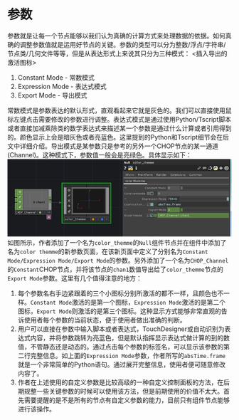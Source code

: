 # 参数

参数就是让每一个节点能够以我们认为真确的计算方式来处理数据的依据。如何真确的调整参数值就是运用好节点的关键。参数的类型可以分为整数/浮点/字符串/节点类/几何文件等等，但是从表达形式上来说其只分为三种模式：
<插入导出的激活图标>

1. Constant Mode - 常数模式
2. Expression Mode - 表达式模式
3. Export Mode - 导出模式

常数模式是参数表达的默认形式，直观看起来它就是灰色的。我们可以直接使用鼠标左键点击需要修改的参数进行调整。表达式模式是通过使用Python/Tscript脚本或者直接加减乘除类的数学表达式来描述某一个参数是通过什么计算或者引用得到的。颜色显示上会是暗灰色或者亮蓝色。这里提到的Python和Tscript细节会在后文中详细介绍。导出模式是某参数只是参考的另外一个CHOP节点的某一通道(Channel)。这种模式下，参数值一般会是亮绿色。具体显示如下：
![](images/Chapter2/ParColorThemme.png)
如图所示，作者添加了一个名为`color_themme`的`Null`组件节点并在组件中添加了名为`color themme`的新参数页面，在该新页面中定义了分别名为`Constant Mode/Expression Mode/Export Mode`的参数。另外添加了一个名为`CHOP_Channel`的`Constant`CHOP节点，并将该节点的`chan1`数值导出给了`color_themme`节点的`Export Mode`参数。这里有几个值得注意的地方：
1. 每个参数名右手边紧跟着的三个小图标分别所激活的都不一样，且颜色也不一样。`Constant Mode`激活的是第一个图标，`Expression Mode`激活的是第二个图标，`Export Mode`则激活的是第三个图标。这种显示方式能够非常直观的告诉使用者每个参数的当前状态，便于使用者做出准确的判断。
2. 用户可以直接在参数中输入脚本或者表达式，TouchDesigner或自动识别为表达式内容，并将参数跳转为亮蓝色，但是默认指挥显示表达式做计算的到的数值，不管静态还是动态的。通过点击每个参数的标签名，可以显示该参数的第二行完整信息。如上面的`Expression Mode`参数，作者所写的`absTime.frame`就是一个非常简单的Python语句。通过展开完整信息，使用者便可随意修改内容了。
3. 作者在上述使用的自定义参数是比较高级的一种自定义控制面板的方法，在后期规整一些关键参数的时候可以使用该方法，但是前期使用的价值不太大。首先需要提醒的是不是所有的节点有自定义参数的能力，目前只有组件节点能够进行该操作。
